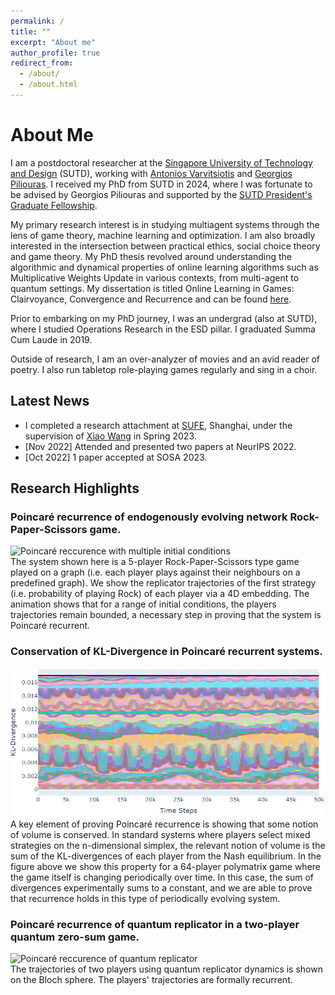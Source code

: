 ```yaml
---
permalink: /
title: ""
excerpt: "About me"
author_profile: true
redirect_from: 
  - /about/
  - /about.html
---
```


# About Me

I am a postdoctoral researcher at the [Singapore University of Technology and Design](https://sutd.edu.sg) (SUTD), working with [Antonios Varvitsiotis](https://sites.google.com/site/antoniosvarvitsiotis/) and [Georgios Piliouras](https://people.sutd.edu.sg/~georgios/). 
I received my PhD from SUTD in 2024, where I was fortunate to be advised by Georgios Piliouras and supported by the [SUTD President's Graduate Fellowship](https://sutd.edu.sg/Admissions/Graduate/Scholarships).

My primary research interest is in studying multiagent systems through the lens of game theory, machine learning and optimization. I am also broadly interested in the intersection between practical ethics, social choice theory and game theory. My PhD thesis revolved around understanding the algorithmic and dynamical properties of online learning algorithms such as Multiplicative Weights Update in various contexts, from multi-agent to quantum settings. My dissertation is titled Online Learning in Games: Clairvoyance, Convergence and Recurrence and can be found <a href="../files/RyannDissertationFinalVersion.pdf" target="_blank">here</a>.

Prior to embarking on my PhD journey, I was an undergrad (also at SUTD), where I studied Operations Research in the ESD pillar. I graduated Summa Cum Laude in 2019.

Outside of research, I am an over-analyzer of movies and an avid reader of poetry. I also run tabletop role-playing games regularly and sing in a choir.

## Latest News
- I completed a research attachment at [SUFE](https://itcs.sufe.edu.cn/), Shanghai, under the supervision of [Xiao Wang](https://xiiaowang.github.io/) in Spring 2023.
- [Nov 2022] Attended and presented two papers at NeurIPS 2022.
- [Oct 2022] 1 paper accepted at SOSA 2023.

## Research Highlights
<!-- ![Gif example]("files/egtsquared.gif") -->
### Poincaré recurrence of endogenously evolving network Rock-Paper-Scissors game.
<!-- <figure> -->
<img class="align-center" src="files/egtsquared.gif" alt="Poincaré reccurence with multiple initial conditions" width="600" height=auto display=block margin=auto/> 
<figcaption>The system shown here is a 5-player Rock-Paper-Scissors type game played on a graph (i.e. each player plays against their neighbours on a predefined graph). We show the replicator trajectories of the first strategy (i.e. probability of playing Rock) of each player via a 4D embedding. The animation shows that for a range of initial conditions, the players trajectories remain bounded, a necessary step in proving that the system is Poincaré recurrent.</figcaption>
<!-- </figure> -->

<p></p>

### Conservation of KL-Divergence in Poincaré recurrent systems.
<img class="align-center" src="files/onlinelearningperiodic.PNG" alt="Poincaré reccurence with multiple initial conditions" border-radius="5px" width="600" height=auto display=block margin=auto/> 
<figcaption>A key element of proving Poincaré recurrence is showing that some notion of volume is conserved. In standard systems where players select mixed strategies on the n-dimensional simplex, the relevant notion of volume is the sum of the KL-divergences of each player from the Nash equilibrium. In the figure above we show this property for a 64-player polymatrix game where the game itself is changing periodically over time. In this case, the sum of divergences experimentally sums to a constant, and we are able to prove that recurrence holds in this type of periodically evolving system.</figcaption>


### Poincaré recurrence of quantum replicator in a two-player quantum zero-sum game.
<!-- <figure> -->
<img class="align-center" src="files/bloch_rep.gif" alt="Poincaré reccurence of quantum replicator" width="400" height=auto display=block margin=auto/> 
<figcaption>The trajectories of two players using quantum replicator dynamics is shown on the Bloch sphere. The players' trajectories are formally recurrent.</figcaption>